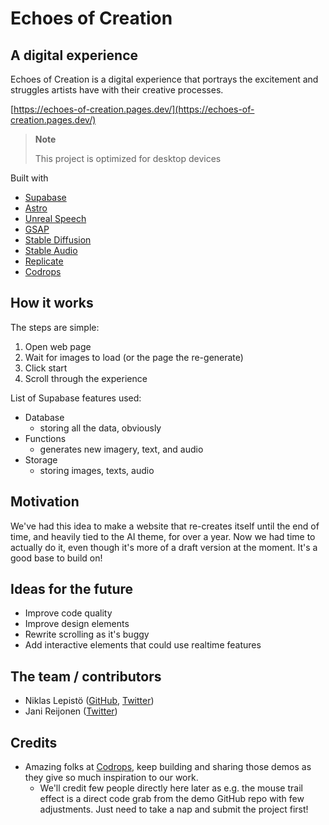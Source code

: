 
# Echoes of Creation

## A digital experience

Echoes of Creation is a digital experience that portrays the excitement and struggles artists have with their creative processes.

[https://echoes-of-creation.pages.dev/](https://echoes-of-creation.pages.dev/)

> **Note**
>
> This project is optimized for desktop devices

Built with
- [Supabase](https://supabase.com)
- [Astro](https://astro.build/)
- [Unreal Speech](https://unrealspeech.com/)
- [GSAP](https://gsap.com/)
- [Stable Diffusion](https://stability.ai/stable-diffusion)
- [Stable Audio](https://stableaudio.com)
- [Replicate](https://replicate.com/)
- [Codrops](https://tympanus.net/codrops)

## How it works

The steps are simple:
1. Open web page
2. Wait for images to load (or the page the re-generate)
3. Click start
4. Scroll through the experience

List of Supabase features used:
- Database
  - storing all the data, obviously
- Functions
  - generates new imagery, text, and audio
- Storage
  - storing images, texts, audio

## Motivation

We've had this idea to make a website that re-creates itself until the end of time, and heavily tied to the AI theme, for over a year. Now we had time to actually do it, even though it's more of a draft version at the moment. It's a good base to build on!

## Ideas for the future

- Improve code quality
- Improve design elements
- Rewrite scrolling as it's buggy
- Add interactive elements that could use realtime features

## The team / contributors
- Niklas Lepistö ([GitHub](https://github.com/laznic), [Twitter](https://twitter.com/laznic))
- Jani Reijonen ([Twitter](https://twitter.com/janireijonen))

## Credits
- Amazing folks at [Codrops](https://tympanus.net/codrops), keep building and sharing those demos as they give so much inspiration to our work.
  - We'll credit few people directly here later as e.g. the mouse trail effect is a direct code grab from the demo GitHub repo with few adjustments. Just need to take a nap and submit the project first!

